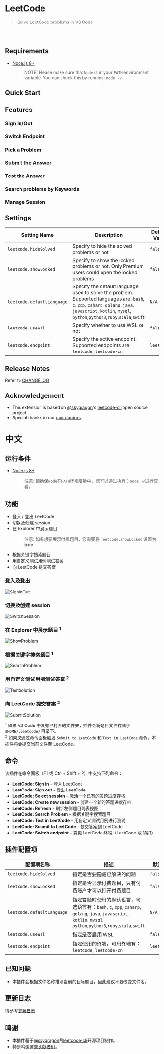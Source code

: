 # LeetCode

> Solve LeetCode problems in VS Code

<p align="center">
  <img src="https://github.com/jdneo/vscode-leetcode/blob/master/resources/LeetCode.png" alt="">
</p>
<p align="center">
  <a href="https://travis-ci.org/jdneo/vscode-leetcode">
    <img src="https://img.shields.io/travis/jdneo/vscode-leetcode.svg?style=flat-square" alt="">
  </a>
  <a href="https://gitter.im/vscode-leetcode/Lobby">
    <img src="https://img.shields.io/gitter/room/jdneo/vscode-leetcode.svg?style=flat-square" alt="">
  </a>
  <a href="https://marketplace.visualstudio.com/items?itemName=shengchen.vscode-leetcode">
    <img src="https://img.shields.io/visual-studio-marketplace/d/shengchen.vscode-leetcode.svg?style=flat-square" alt="">
  </a>
  <a href="https://github.com/jdneo/vscode-leetcode/blob/master/LICENSE">
    <img src="https://img.shields.io/github/license/jdneo/vscode-leetcode.svg?style=flat-square" alt="">
  </a>
</p>

## Requirements
- [Node.js 8+](https://nodejs.org)
    > NOTE: Please make sure that `Node` is in your `PATH` environment variable. You can check this by running: `node -v`.

## Quick Start

## Features
### Sign In/Out

### Switch Endpoint

### Pick a Problem

### Submit the Answer

### Test the Answer

### Search problems by Keywords

### Manage Session


## Settings
| Setting Name | Description | Default Value |
|---|---|---|
| `leetcode.hideSolved` | Specify to hide the solved problems or not | `false` |
| `leetcode.showLocked` | Specify to show the locked problems or not. Only Premium users could open the locked problems | `false` |
| `leetcode.defaultLanguage` | Specify the default language used to solve the problem. Supported languages are: `bash`, `c`, `cpp`, `csharp`, `golang`, `java`, `javascript`, `kotlin`, `mysql`, `python`,`python3`,`ruby`,`scala`,`swift` | `N/A` |
| `leetcode.useWsl` | Specify whether to use WSL or not | `false` |
| `leetcode.endpoint` | Specify the active endpoint. Supported endpoints are: `leetcode`, `leetcode-cn` | `leetcode` |

## Release Notes

Refer to [CHANGELOG](https://github.com/jdneo/vscode-leetcode/blob/master/CHANGELOG.md)

## Acknowledgement

- This extension is based on [@skygragon](https://github.com/skygragon)'s [leetcode-cli](https://github.com/skygragon/leetcode-cli) open source project.
- Special thanks to our [contributors](https://github.com/jdneo/vscode-leetcode/blob/master/ACKNOWLEDGEMENTS.md).



# 中文
## 运行条件
- [Node.js 8+](https://nodejs.org)
    > 注意: 请确保`Node`在`PATH`环境变量中，您可以通过执行：`node -v`进行查看。

## 功能
- 登入 / 登出 LeetCode
- 切换及创建 session
- 在 Explorer 中展示题目
  > 注意: 如果想要展示付费题目，您需要将 `leetcode.showLocked` 设置为 **true**
- 根据关键字搜索题目
- 用自定义测试用例测试答案
- 向 LeetCode 提交答案

### 登入及登出
![SignInOut](https://raw.githubusercontent.com/jdneo/vscode-leetcode/master/resources/gif/signinout.gif)

### 切换及创建 session
![SwitchSession](https://raw.githubusercontent.com/jdneo/vscode-leetcode/master/resources/gif/switchsession.gif)

### 在 Explorer 中展示题目 <sup>1</sup>
![ShowProblem](https://raw.githubusercontent.com/jdneo/vscode-leetcode/master/resources/gif/showproblem.gif)

### 根据关键字搜索题目 <sup>1</sup>
![SearchProblem](https://raw.githubusercontent.com/jdneo/vscode-leetcode/master/resources/gif/searchproblem.gif)

### 用自定义测试用例测试答案 <sup>2</sup>
![TestSolution](https://raw.githubusercontent.com/jdneo/vscode-leetcode/master/resources/gif/testsolution.gif)

### 向 LeetCode 提交答案 <sup>2</sup>
![SubmitSolution](https://raw.githubusercontent.com/jdneo/vscode-leetcode/master/resources/gif/solveproblem.gif)

<sup>1</sup> 如果 VS Code 中没有已打开的文件夹，插件会将题目文件存储于 `$HOME/.leetcode/` 目录下。<br/>
<sup>2</sup> 如果您通过命令面板触发 `Submit to LeetCode` 和 `Test in LeetCode` 命令，本插件将会提交当前文件至 LeetCode。

## 命令
该插件在命令面板（F1 或 Ctrl + Shift + P）中支持下列命令：
- **LeetCode: Sign in** -  登入 LeetCode
- **LeetCode: Sign out** -  登出 LeetCode
- **LeetCode: Select session** -  激活一个已有的答题进度存档
- **LeetCode: Create new session** -  创建一个新的答题进度存档
- **LeetCode: Refresh** -  刷新左侧题目列表视图
- **LeetCode: Search Problem** -  根据关键字搜索题目
- **LeetCode: Test in LeetCode** - 用自定义测试用例进行测试
- **LeetCode: Submit to LeetCode** -  提交答案到 LeetCode
- **LeetCode: Switch endpoint** - 变更 LeetCode 终端（LeetCode 或 领扣）

## 插件配置项
| 配置项名称 | 描述 | 默认值 |
|---|---|---|
| `leetcode.hideSolved` | 指定是否要隐藏已解决的问题 | `false` |
| `leetcode.showLocked` | 指定是否显示付费题目，只有付费账户才可以打开付费题目 | `false` |
| `leetcode.defaultLanguage` | 指定答题时使用的默认语言，可选语言有：`bash`, `c`, `cpp`, `csharp`, `golang`, `java`, `javascript`, `kotlin`, `mysql`, `python`,`python3`,`ruby`,`scala`,`swift` | `N/A` |
| `leetcode.useWsl` | 指定是否启用 WSL | `false` |
| `leetcode.endpoint` | 指定使用的终端，可用终端有：`leetcode`, `leetcode-cn` | `leetcode` |

## 已知问题
- 本插件会根据文件名称推测当前的目标题目，因此建议不要改变文件名。

## 更新日志

请参考[更新日志](https://github.com/jdneo/vscode-leetcode/blob/master/CHANGELOG.md)

## 鸣谢

- 本插件基于[@skygragon](https://github.com/skygragon)的[leetcode-cli](https://github.com/skygragon/leetcode-cli)开源项目制作。
- 特别鸣谢这些[贡献者们](https://github.com/jdneo/vscode-leetcode/blob/master/ACKNOWLEDGEMENTS.md)。

